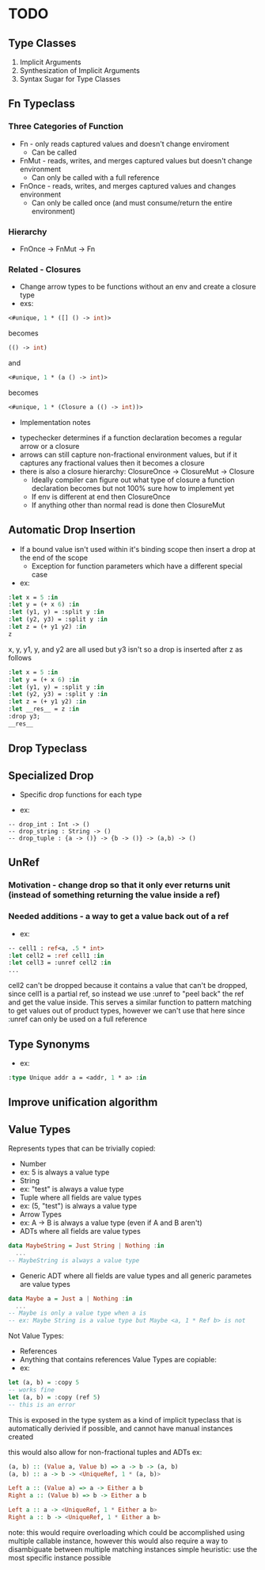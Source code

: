 # TODO

## Type Classes
1. Implicit Arguments
2. Synthesization of Implicit Arguments
3. Syntax Sugar for Type Classes

## Fn Typeclass
### Three Categories of Function
* Fn - only reads captured values and doesn't change enviroment
  - Can be called 
* FnMut - reads, writes, and merges captured values but doesn't change environment
  - Can only be called with a full reference
* FnOnce - reads, writes, and merges captured values and changes environment
  - Can only be called once (and must consume/return the entire environment)
### Hierarchy 
* FnOnce -> FnMut -> Fn

### Related - Closures
- Change arrow types to be functions without an env and create a closure type
- exs:
```ml
<#unique, 1 * ([] () -> int)>
```
becomes
```ml
(() -> int)
```

and 
```ml
<#unique, 1 * (a () -> int)>
```
becomes
```ml
<#unique, 1 * (Closure a (() -> int))>
```
- Implementation notes
* typechecker determines if a function declaration becomes a regular arrow or a closure
* arrows can still capture non-fractional environment values, but if it captures any fractional values then it becomes a closure
* there is also a closure hierarchy: ClosureOnce -> ClosureMut -> Closure
  - Ideally compiler can figure out what type of closure a function declaration becomes but not 100% sure how to implement yet
  - If env is different at end then ClosureOnce
  - If anything other than normal read is done then ClosureMut

## Automatic Drop Insertion
- If a bound value isn't used within it's binding scope then insert a drop at the end of the scope
  - Exception for function parameters which have a different special case
- ex:
```ml
:let x = 5 :in
:let y = (+ x 6) :in
:let (y1, y) = :split y :in
:let (y2, y3) = :split y :in
:let z = (+ y1 y2) :in
z
```
x, y, y1, y, and y2 are all used but y3 isn't so a drop is inserted after z as follows

```ml
:let x = 5 :in
:let y = (+ x 6) :in
:let (y1, y) = :split y :in
:let (y2, y3) = :split y :in
:let z = (+ y1 y2) :in
:let __res__ = z :in
:drop y3;
__res__
```

## Drop Typeclass

## Specialized Drop
* Specific drop functions for each type
- ex:
```
-- drop_int : Int -> ()
-- drop_string : String -> ()
-- drop_tuple : {a -> ()} -> {b -> ()} -> (a,b) -> ()
```

## UnRef
### Motivation - change drop so that it only ever returns unit (instead of something returning the value inside a ref)
### Needed additions - a way to get a value back out of a ref
- ex:
```ml
-- cell1 : ref<a, .5 * int>
:let cell2 = :ref cell1 :in
:let cell3 = :unref cell2 :in
...
```
cell2 can't be dropped because it contains a value that can't be dropped, since cell1 is a partial ref, so instead we use :unref to "peel back" the ref and get the value inside. This serves a similar function to pattern matching to get values out of product types, however we can't use that here since :unref can only be used on a full reference

## Type Synonyms
- ex:
```ml
:type Unique addr a = <addr, 1 * a> :in
```

## Improve unification algorithm

## Value Types
Represents types that can be trivially copied:
- Number
- ex: 5 is always a value type
- String
- ex: "test" is always a value type
- Tuple where all fields are value types
- ex: (5, "test") is always a value type
- Arrow Types
- ex: A -> B is always a value type (even if A and B aren't)
- ADTs where all fields are value types
```hs
data MaybeString = Just String | Nothing :in
  ...
-- MaybeString is always a value type
```
- Generic ADT where all fields are value types and all generic parametes are value types
```hs
data Maybe a = Just a | Nothing :in
  ...
-- Maybe is only a value type when a is
-- ex: Maybe String is a value type but Maybe <a, 1 * Ref b> is not
```
Not Value Types:
- References
- Anything that contains references
Value Types are copiable:
- ex:
```hs
let (a, b) = :copy 5
-- works fine
let (a, b) = :copy (ref 5)
-- this is an error
```
This is exposed in the type system as a kind of implicit typeclass that is automatically derivied if possible,
and cannot have manual instances created

this would also allow for non-fractional tuples and ADTs ex:
```hs
(a, b) :: (Value a, Value b) => a -> b -> (a, b)
(a, b) :: a -> b -> <UniqueRef, 1 * (a, b)>

Left a :: (Value a) => a -> Either a b
Right a :: (Value b) => b -> Either a b

Left a :: a -> <UniqueRef, 1 * Either a b>
Right a :: b -> <UniqueRef, 1 * Either a b>
```
note: this would require overloading which could be accomplished using multiple callable instance,
however this would also require a way to disambiguate between multiple matching instances
simple heuristic: use the most specific instance possible